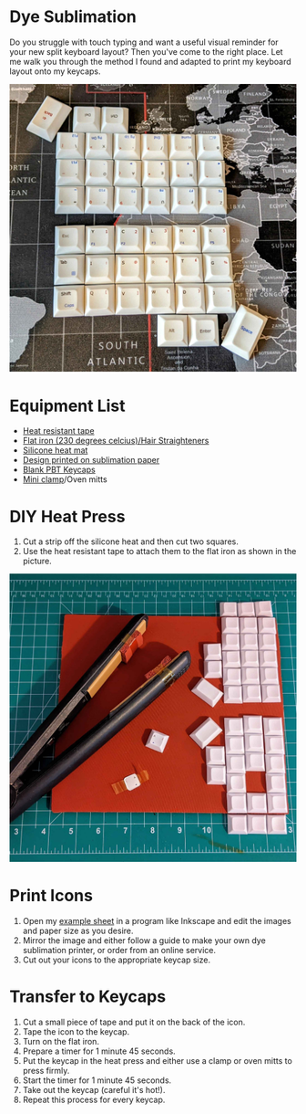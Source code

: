 # Dye Sublimation

Do you struggle with touch typing and want a useful visual reminder for your new split keyboard layout? Then you've come to the right place. Let me walk you through the method I found and adapted to print my keyboard layout onto my keycaps. 

![KEYCAPS](https://github.com/theoriseconcepts/ISRTCorne/blob/main/doc/images/keycaps.jpg)

# Equipment List

- [Heat resistant tape](https://www.amazon.co.uk/dp/B07FBGPB96)
- [Flat iron (230 degrees celcius)/Hair Straighteners](https://www.amazon.co.uk/Remington-Straight-Straighteners-Variable-Temperature/dp/B005BNMWQQ/ref=sr_1_1)
- [Silicone heat mat](https://www.amazon.co.uk/dp/B0C6JPV1LY)
- [Design printed on sublimation paper](https://www.etsy.com/uk/listing/1705521454/custom-sublimation-prints-large-a2-a3-a4)
- [Blank PBT Keycaps](https://mechboards.co.uk/products/split-keyboard-dsa-blank-keycaps)
- [Mini clamp](https://www.amazon.co.uk/IRWIN-QUICK-GRIP-150mm-Mini-Clamp/dp/B001DZQ3IE/ref=sr_1_2)/Oven mitts

# DIY Heat Press

1. Cut a strip off the silicone heat and then cut two squares.
2. Use the heat resistant tape to attach them to the flat iron as shown in the picture.

![FLAT-IRON](https://github.com/theoriseconcepts/ISRTCorne/blob/main/doc/images/flat-iron.jpg)

# Print Icons

1. Open my [example sheet](https://github.com/theoriseconcepts/ISRTCorne/blob/main/doc/images/dyesub.svg) in a program like Inkscape and edit the images and paper size as you desire.
2. Mirror the image and either follow a guide to make your own dye sublimation printer, or order from an online service.
3. Cut out your icons to the appropriate keycap size.

# Transfer to Keycaps

1. Cut a small piece of tape and put it on the back of the icon.
2. Tape the icon to the keycap.
3. Turn on the flat iron.
4. Prepare a timer for 1 minute 45 seconds.
5. Put the keycap in the heat press and either use a clamp or oven mitts to press firmly.
6. Start the timer for 1 minute 45 seconds.
7. Take out the keycap (careful it's hot!).
8. Repeat this process for every keycap.